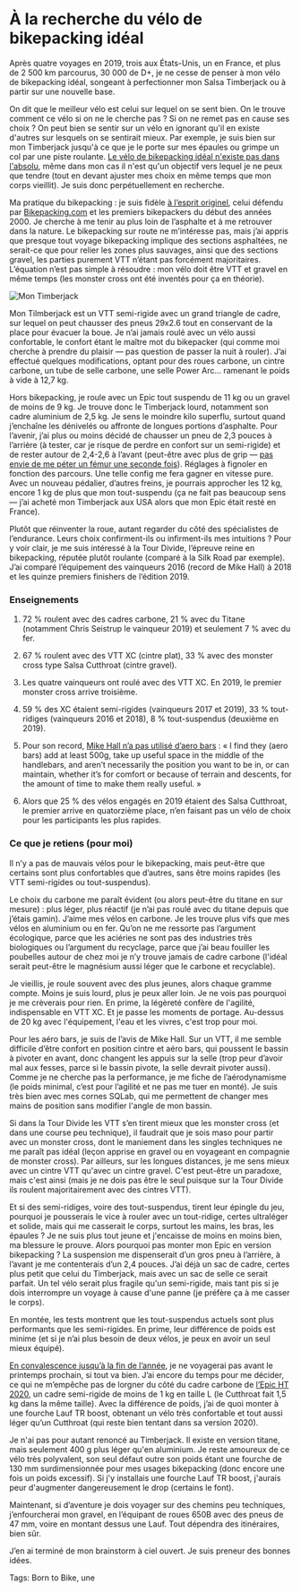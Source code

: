 # À la recherche du vélo de bikepacking idéal

Après quatre voyages en 2019, trois aux États-Unis, un en France, et plus de 2 500 km parcourus, 30 000 de D+, je ne cesse de penser à mon vélo de bikepacking idéal, songeant à perfectionner mon Salsa Timberjack ou à partir sur une nouvelle base.<span id="more-52515"></span>

On dit que le meilleur vélo est celui sur lequel on se sent bien. On le trouve comment ce vélo si on ne le cherche pas ? Si on ne remet pas en cause ses choix ? On peut bien se sentir sur un vélo en ignorant qu'il en existe d'autres sur lesquels on se sentirait mieux. Par exemple, je suis bien sur mon Timberjack jusqu'à ce que je le porte sur mes épaules ou grimpe un col par une piste roulante. [Le vélo de bikepacking idéal n'existe pas dans l'absolu](https://tcrouzet.com/2019/06/06/le-gravel-nest-pas-le-velo-de-bikepacking-ideal/), même dans mon cas il n'est qu'un objectif vers lequel je ne peux que tendre (tout en devant ajuster mes choix en même temps que mon corps vieillit). Je suis donc perpétuellement en recherche.

Ma pratique du bikepacking : je suis fidèle [à l’esprit originel](https://tcrouzet.com/2019/04/01/une-breve-histoire-du-bikepacking/), celui défendu par [Bikepacking.com](https://bikepacking.com/plog/manifesto/) et les premiers bikepackers du début des années 2000. Je cherche à me tenir au plus loin de l’asphalte et à me retrouver dans la nature. Le bikepacking sur route ne m’intéresse pas, mais j’ai appris que presque tout voyage bikepacking implique des sections asphaltées, ne serait-ce que pour relier les zones plus sauvages, ainsi que des sections gravel, les parties purement VTT n’étant pas forcément majoritaires. L’équation n’est pas simple à résoudre : mon vélo doit être VTT et gravel en même temps (les monster cross ont été inventés pour ça en théorie).

![Mon Timberjack](https://tcrouzet.comhttps://tcrouzet.com/images_tc/2019/09/IMG_5748-1-600x450.jpg)

Mon Tilmberjack est un VTT semi-rigide avec un grand triangle de cadre, sur lequel on peut chausser des pneus 29x2.6 tout en conservant de la place pour évacuer la boue. Je n’ai jamais roulé avec un vélo aussi confortable, le confort étant le maître mot du bikepacker (qui comme moi cherche à prendre du plaisir — pas question de passer la nuit à rouler). J’ai effectué quelques modifications, optant pour des roues carbone, un cintre carbone, un tube de selle carbone, une selle Power Arc… ramenant le poids à vide à 12,7 kg.

Hors bikepacking, je roule avec un Epic tout suspendu de 11 kg ou un gravel de moins de 9 kg. Je trouve donc le Timberjack lourd, notamment son cadre aluminium de 2,5 kg. Je sens le moindre kilo superflu, surtout quand j’enchaîne les dénivelés ou affronte de longues portions d’asphalte. Pour l’avenir, j’ai plus ou moins décidé de chausser un pneu de 2,3 pouces à l’arrière (à tester, car je risque de perdre en confort sur un semi-rigide) et de rester autour de 2,4-2,6 à l’avant (peut-être avec plus de grip — [pas envie de me péter un fémur une seconde fois](https://tcrouzet.com/2019/08/28/un-auteur-se-fracture-le-femur-pour-faire-parler-de-lui/)). Réglages à fignoler en fonction des parcours. Une telle config me fera gagner en vitesse pure. Avec un nouveau pédalier, d’autres freins, je pourrais approcher les 12 kg, encore 1 kg de plus que mon tout-suspendu (ça ne fait pas beaucoup sens — j’ai acheté mon Timberjack aux USA alors que mon Epic était resté en France).

Plutôt que réinventer la roue, autant regarder du côté des spécialistes de l’endurance. Leurs choix confirment-ils ou infirment-ils mes intuitions ? Pour y voir clair, je me suis intéressé à la Tour Divide, l’épreuve reine en bikepacking, réputée plutôt roulante (comparé à la Silk Road par exemple). J’ai comparé l’équipement des vainqueurs 2016 (record de Mike Hall) à 2018 et les quinze premiers finishers de l’édition 2019.

### Enseignements

1. 72 % roulent avec des cadres carbone, 21 % avec du Titane (notamment Chris Seistrup le vainqueur 2019) et seulement 7 % avec du fer.

2. 67 % roulent avec des VTT XC (cintre plat), 33 % avec des monster cross type Salsa Cutthroat (cintre gravel).

3. Les quatre vainqueurs ont roulé avec des VTT XC. En 2019, le premier monster cross arrive troisième.

4. 59 % des XC étaient semi-rigides (vainqueurs 2017 et 2019), 33 % tout-ridiges (vainqueurs 2016 et 2018), 8 % tout-suspendus (deuxième en 2019).

5. Pour son record, [Mike Hall n’a pas utilisé d’aero bars](https://bikepacking.com/plog/2016-mike-hall-interview/) : « I find they (aero bars) add at least 500g, take up useful space in the middle of the handlebars, and aren’t necessarily the position you want to be in, or can maintain, whether it’s for comfort or because of terrain and descents, for the amount of time to make them really useful. »

6. Alors que 25 % des vélos engagés en 2019 étaient des Salsa Cutthroat, le premier arrive en quatorzième place, n’en faisant pas un vélo de choix pour les participants les plus rapides.

### Ce que je retiens (pour moi)

Il n’y a pas de mauvais vélos pour le bikepacking, mais peut-être que certains sont plus confortables que d’autres, sans être moins rapides (les VTT semi-rigides ou tout-suspendus).

Le choix du carbone me paraît évident (ou alors peut-être du titane en sur mesure) : plus léger, plus réactif (je n’ai pas roulé avec du titane depuis que j’étais gamin). J’aime mes vélos en carbone. Je les trouve plus vifs que mes vélos en aluminium ou en fer. Qu’on ne me ressorte pas l’argument écologique, parce que les aciéries ne sont pas des industries très biologiques ou l’argument du recyclage, parce que j’ai beau fouiller les poubelles autour de chez moi je n’y trouve jamais de cadre carbone (l'idéal serait peut-être le magnésium aussi léger que le carbone et recyclable).

Je vieillis, je roule souvent avec des plus jeunes, alors chaque gramme compte. Moins je suis lourd, plus je peux aller loin. Je ne vois pas pourquoi je me crèverais pour rien. En prime, la légèreté confère de l'agilité, indispensable en VTT XC. Et je passe les moments de portage. Au-dessus de 20 kg avec l'équipement, l'eau et les vivres, c'est trop pour moi.

Pour les aéro bars, je suis de l’avis de Mike Hall. Sur un VTT, il me semble difficile d’être confort en position cintre et aéro bars, qui poussent le bassin à pivoter en avant, donc changent les appuis sur la selle (trop peur d’avoir mal aux fesses, parce si le bassin pivote, la selle devrait pivoter aussi). Comme je ne cherche pas la performance, je me fiche de l’aérodynamisme (le poids minimal, c’est pour l’agilité et ne pas me tuer en monté). Je suis très bien avec mes cornes SQLab, qui me permettent de changer mes mains de position sans modifier l'angle de mon bassin.

Si dans la Tour Divide les VTT s’en tirent mieux que les monster cross (et dans une course peu technique), il faudrait que je sois maso pour partir avec un monster cross, dont le maniement dans les singles techniques ne me paraît pas idéal (leçon apprise en gravel ou en voyageant en compagnie de monster cross). Par ailleurs, sur les longues distances, je me sens mieux avec un cintre VTT qu'avec un cintre gravel. C'est peut-être un paradoxe, mais c'est ainsi (mais je ne dois pas être le seul puisque sur la Tour Divide ils roulent majoritairement avec des cintres VTT).

Et si des semi-ridiges, voire des tout-suspendus, tirent leur épingle du jeu, pourquoi je pousserais le vice à rouler avec un tout-ridige, certes ultraléger et solide, mais qui me casserait le corps, surtout les mains, les bras, les épaules ? Je ne suis plus tout jeune et j'encaisse de moins en moins bien, ma blessure le prouve. Alors pourquoi pas monter mon Epic en version bikepacking ? La suspension me dispenserait d’un gros pneu à l’arrière, à l’avant je me contenterais d’un 2,4 pouces. J’ai déjà un sac de cadre, certes plus petit que celui du Timberjack, mais avec un sac de selle ce serait parfait. Un tel vélo serait plus fragile qu'un semi-rigide, mais tant pis si je dois interrompre un voyage à cause d'une panne (je préfère ça à me casser le corps).

En montée, les tests montrent que les tout-suspendus actuels sont plus performants que les semi-rigides. En prime, leur différence de poids est minime (et si je n’ai plus besoin de deux vélos, je peux en avoir un seul mieux équipé).

[En convalescence jusqu’à la fin de l’année](https://tcrouzet.com/2019/08/28/un-auteur-se-fracture-le-femur-pour-faire-parler-de-lui/), je ne voyagerai pas avant le printemps prochain, si tout va bien. J’ai encore du temps pour me décider, ce qui ne m’empêche pas de lorgner du côté du cadre carbone de [l’Epic HT 2020](https://www.specialized.com/us/en/shop/Bikes/Mountain-Bikes/Cross-Country-Mountain-Bikes/Epic-Hardtail/c/epicHardtail), un cadre semi-rigide de moins de 1 kg en taille L (le Cutthroat fait 1,5 kg dans la même taille). Avec la différence de poids, j’ai de quoi monter à une fourche Lauf TR boost, obtenant un vélo très confortable et tout aussi léger qu’un Cutthroat (qui reste bien tentant dans sa version 2020).

Je n'ai pas pour autant renoncé au Timberjack. Il existe en version titane, mais seulement 400 g plus léger qu'en aluminium. Je reste amoureux de ce vélo très polyvalent, son seul défaut outre son poids étant une fourche de 130 mm surdimensionnée pour mes usages bikepacking (donc encore une fois un poids excessif). Si j'y installais une fourche Lauf TR boost, j'aurais peur d'augmenter dangereusement le drop (certains le font).

Maintenant, si d’aventure je dois voyager sur des chemins peu techniques, j’enfourcherai mon gravel, en l’équipant de roues 650B avec des pneus de 47 mm, voire en montant dessus une Lauf. Tout dépendra des itinéraires, bien sûr.

J’en ai terminé de mon brainstorm à ciel ouvert. Je suis preneur des bonnes idées.

Tags: Born to Bike, une